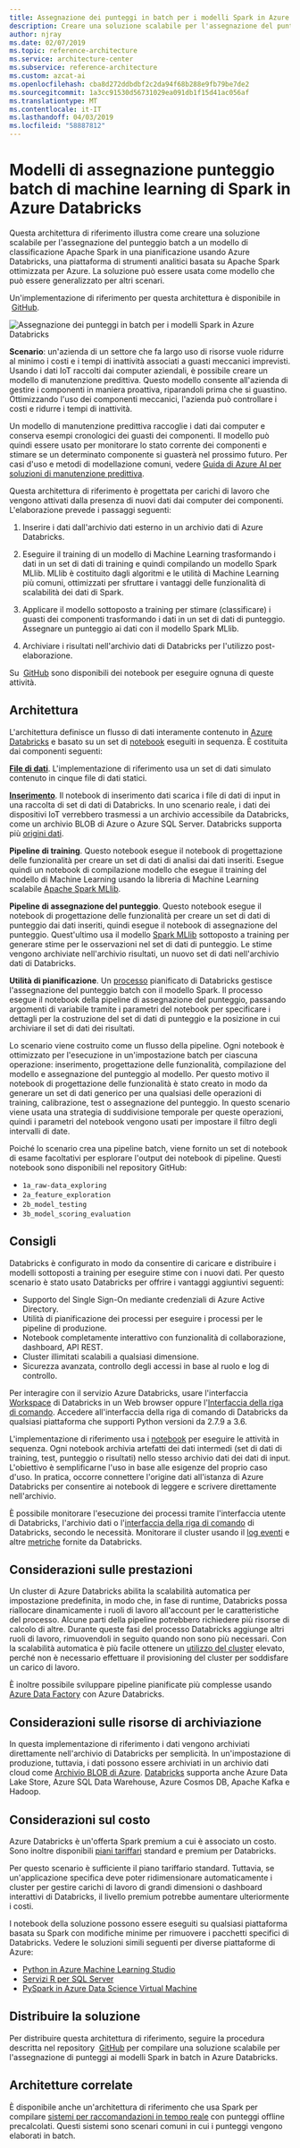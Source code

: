 ```yaml
---
title: Assegnazione dei punteggi in batch per i modelli Spark in Azure Databricks
description: Creare una soluzione scalabile per l'assegnazione del punteggio batch a un modello di classificazione Apache Spark in una pianificazione usando Azure Databricks.
author: njray
ms.date: 02/07/2019
ms.topic: reference-architecture
ms.service: architecture-center
ms.subservice: reference-architecture
ms.custom: azcat-ai
ms.openlocfilehash: cba8d272ddbdbf2c2da94f68b288e9fb79be7de2
ms.sourcegitcommit: 1a3cc91530d56731029ea091db1f15d41ac056af
ms.translationtype: MT
ms.contentlocale: it-IT
ms.lasthandoff: 04/03/2019
ms.locfileid: "58887812"
---
```

# <a name="batch-scoring-of-spark-machine-learning-models-on-azure-databricks"></a>Modelli di assegnazione punteggio batch di machine learning di Spark in Azure Databricks

Questa architettura di riferimento illustra come creare una soluzione scalabile per l'assegnazione del punteggio batch a un modello di classificazione Apache Spark in una pianificazione usando Azure Databricks, una piattaforma di strumenti analitici basata su Apache Spark ottimizzata per Azure. La soluzione può essere usata come modello che può essere generalizzato per altri scenari.

Un'implementazione di riferimento per questa architettura è disponibile in  [GitHub][github].

![Assegnazione dei punteggi in batch per i modelli Spark in Azure Databricks](./_images/batch-scoring-spark.png)

**Scenario**: un'azienda di un settore che fa largo uso di risorse vuole ridurre al minimo i costi e i tempi di inattività associati a guasti meccanici imprevisti. Usando i dati IoT raccolti dai computer aziendali, è possibile creare un modello di manutenzione predittiva. Questo modello consente all'azienda di gestire i componenti in maniera proattiva, riparandoli prima che si guastino. Ottimizzando l'uso dei componenti meccanici, l'azienda può controllare i costi e ridurre i tempi di inattività.

Un modello di manutenzione predittiva raccoglie i dati dai computer e conserva esempi cronologici dei guasti dei componenti. Il modello può quindi essere usato per monitorare lo stato corrente dei componenti e stimare se un determinato componente si guasterà nel prossimo futuro. Per casi d'uso e metodi di modellazione comuni, vedere [Guida di Azure AI per soluzioni di manutenzione predittiva][ai-guide].

Questa architettura di riferimento è progettata per carichi di lavoro che vengono attivati dalla presenza di nuovi dati dai computer dei componenti. L'elaborazione prevede i passaggi seguenti:

1. Inserire i dati dall'archivio dati esterno in un archivio dati di Azure Databricks.

2. Eseguire il training di un modello di Machine Learning trasformando i dati in un set di dati di training e quindi compilando un modello Spark MLlib. MLlib è costituito dagli algoritmi e le utilità di Machine Learning più comuni, ottimizzati per sfruttare i vantaggi delle funzionalità di scalabilità dei dati di Spark.

3. Applicare il modello sottoposto a training per stimare (classificare) i guasti dei componenti trasformando i dati in un set di dati di punteggio. Assegnare un punteggio ai dati con il modello Spark MLlib.

4. Archiviare i risultati nell'archivio dati di Databricks per l'utilizzo post-elaborazione.

Su  [GitHub][github] sono disponibili dei notebook per eseguire ognuna di queste attività.

## <a name="architecture"></a>Architettura

L'architettura definisce un flusso di dati interamente contenuto in [Azure Databricks][databricks] e basato su un set di [notebook][notebooks] eseguiti in sequenza. È costituita dai componenti seguenti:

**[File di dati][github]**. L'implementazione di riferimento usa un set di dati simulato contenuto in cinque file di dati statici.

**[Inserimento][notebooks]**. Il notebook di inserimento dati scarica i file di dati di input in una raccolta di set di dati di Databricks. In uno scenario reale, i dati dei dispositivi IoT verrebbero trasmessi a un archivio accessibile da Databricks, come un archivio BLOB di Azure o Azure SQL Server. Databricks supporta più [origini dati][data-sources].

**Pipeline di training**. Questo notebook esegue il notebook di progettazione delle funzionalità per creare un set di dati di analisi dai dati inseriti. Esegue quindi un notebook di compilazione modello che esegue il training del modello di Machine Learning usando la libreria di Machine Learning scalabile [Apache Spark MLlib][mllib].

**Pipeline di assegnazione del punteggio**. Questo notebook esegue il notebook di progettazione delle funzionalità per creare un set di dati di punteggio dai dati inseriti, quindi esegue il notebook di assegnazione del punteggio. Quest'ultimo usa il modello [Spark MLlib][mllib-spark] sottoposto a training per generare stime per le osservazioni nel set di dati di punteggio. Le stime vengono archiviate nell'archivio risultati, un nuovo set di dati nell'archivio dati di Databricks.

**Utilità di pianificazione**. Un [processo][job] pianificato di Databricks gestisce l'assegnazione del punteggio batch con il modello Spark. Il processo esegue il notebook della pipeline di assegnazione del punteggio, passando argomenti di variabile tramite i parametri del notebook per specificare i dettagli per la costruzione del set di dati di punteggio e la posizione in cui archiviare il set di dati dei risultati.

Lo scenario viene costruito come un flusso della pipeline. Ogni notebook è ottimizzato per l'esecuzione in un'impostazione batch per ciascuna operazione: inserimento, progettazione delle funzionalità, compilazione del modello e assegnazione del punteggio al modello. Per questo motivo il notebook di progettazione delle funzionalità è stato creato in modo da generare un set di dati generico per una qualsiasi delle operazioni di training, calibrazione, test o assegnazione del punteggio. In questo scenario viene usata una strategia di suddivisione temporale per queste operazioni, quindi i parametri del notebook vengono usati per impostare il filtro degli intervalli di date.

Poiché lo scenario crea una pipeline batch, viene fornito un set di notebook di esame facoltativi per esplorare l'output dei notebook di pipeline. Questi notebook sono disponibili nel repository GitHub:

- `1a_raw-data_exploring`
- `2a_feature_exploration`
- `2b_model_testing`
- `3b_model_scoring_evaluation`

## <a name="recommendations"></a>Consigli

Databricks è configurato in modo da consentire di caricare e distribuire i modelli sottoposti a training per eseguire stime con i nuovi dati. Per questo scenario è stato usato Databricks per offrire i vantaggi aggiuntivi seguenti:

- Supporto del Single Sign-On mediante credenziali di Azure Active Directory.
- Utilità di pianificazione dei processi per eseguire i processi per le pipeline di produzione.
- Notebook completamente interattivo con funzionalità di collaborazione, dashboard, API REST.
- Cluster illimitati scalabili a qualsiasi dimensione.
- Sicurezza avanzata, controllo degli accessi in base al ruolo e log di controllo.

Per interagire con il servizio Azure Databricks, usare l'interfaccia [Workspace][workspace] di Databricks in un Web browser oppure l'[Interfaccia della riga di comando][cli]. Accedere all'interfaccia della riga di comando di Databricks da qualsiasi piattaforma che supporti Python versioni da 2.7.9 a 3.6.

L'implementazione di riferimento usa i [notebook][notebooks] per eseguire le attività in sequenza. Ogni notebook archivia artefatti dei dati intermedi (set di dati di training, test, punteggio o risultati) nello stesso archivio dati dei dati di input. L'obiettivo è semplificarne l'uso in base alle esigenze del proprio caso d'uso. In pratica, occorre connettere l'origine dati all'istanza di Azure Databricks per consentire ai notebook di leggere e scrivere direttamente nell'archivio.

È possibile monitorare l'esecuzione dei processi tramite l'interfaccia utente di Databricks, l'archivio dati o l'[interfaccia della riga di comando][cli] di Databricks, secondo le necessità. Monitorare il cluster usando il [log eventi][log] e altre [metriche][metrics] fornite da Databricks.

## <a name="performance-considerations"></a>Considerazioni sulle prestazioni

Un cluster di Azure Databricks abilita la scalabilità automatica per impostazione predefinita, in modo che, in fase di runtime, Databricks possa riallocare dinamicamente i ruoli di lavoro all'account per le caratteristiche del processo. Alcune parti della pipeline potrebbero richiedere più risorse di calcolo di altre. Durante queste fasi del processo Databricks aggiunge altri ruoli di lavoro, rimuovendoli in seguito quando non sono più necessari. Con la scalabilità automatica è più facile ottenere un [utilizzo del cluster][cluster] elevato, perché non è necessario effettuare il provisioning del cluster per soddisfare un carico di lavoro.

È inoltre possibile sviluppare pipeline pianificate più complesse usando [Azure Data Factory][adf] con Azure Databricks.

## <a name="storage-considerations"></a>Considerazioni sulle risorse di archiviazione

In questa implementazione di riferimento i dati vengono archiviati direttamente nell'archivio di Databricks per semplicità. In un'impostazione di produzione, tuttavia, i dati possono essere archiviati in un archivio dati cloud come [Archivio BLOB di Azure][blob]. [Databricks][databricks-connect] supporta anche Azure Data Lake Store, Azure SQL Data Warehouse, Azure Cosmos DB, Apache Kafka e Hadoop.

## <a name="cost-considerations"></a>Considerazioni sul costo

Azure Databricks è un'offerta Spark premium a cui è associato un costo. Sono inoltre disponibili [piani tariffari][pricing] standard e premium per Databricks.

Per questo scenario è sufficiente il piano tariffario standard. Tuttavia, se un'applicazione specifica deve poter ridimensionare automaticamente i cluster per gestire carichi di lavoro di grandi dimensioni o dashboard interattivi di Databricks, il livello premium potrebbe aumentare ulteriormente i costi.

I notebook della soluzione possono essere eseguiti su qualsiasi piattaforma basata su Spark con modifiche minime per rimuovere i pacchetti specifici di Databricks. Vedere le soluzioni simili seguenti per diverse piattaforme di Azure:

- [Python in Azure Machine Learning Studio][python-aml]
- [Servizi R per SQL Server][sql-r]
- [PySpark in Azure Data Science Virtual Machine][py-dvsm]

## <a name="deploy-the-solution"></a>Distribuire la soluzione

Per distribuire questa architettura di riferimento, seguire la procedura descritta nel repository  [GitHub][github] per compilare una soluzione scalabile per l'assegnazione di punteggi ai modelli Spark in batch in Azure Databricks.

## <a name="related-architectures"></a>Architetture correlate

È disponibile anche un'architettura di riferimento che usa Spark per compilare [sistemi per raccomandazioni in tempo reale][recommendation] con punteggi offline precalcolati. Questi sistemi sono scenari comuni in cui i punteggi vengono elaborati in batch.

[adf]: https://azure.microsoft.com/blog/operationalize-azure-databricks-notebooks-using-data-factory/
[ai-guide]: /azure/machine-learning/team-data-science-process/cortana-analytics-playbook-predictive-maintenance
[blob]: https://docs.databricks.com/spark/latest/data-sources/azure/azure-storage.html
[cli]: https://docs.databricks.com/user-guide/dev-tools/databricks-cli.html
[cluster]: https://docs.azuredatabricks.net/user-guide/clusters/sizing.html
[databricks]: /azure/azure-databricks/
[databricks-connect]: /azure/azure-databricks/databricks-connect-to-data-sources
[data-sources]: https://docs.databricks.com/spark/latest/data-sources/index.html
[github]: https://github.com/Azure/BatchSparkScoringPredictiveMaintenance
[job]: https://docs.databricks.com/user-guide/jobs.html
[log]: https://docs.databricks.com/user-guide/clusters/event-log.html
[metrics]: https://docs.databricks.com/user-guide/clusters/metrics.html
[mllib]: https://docs.databricks.com/spark/latest/mllib/index.html
[mllib-spark]: https://docs.databricks.com/spark/latest/mllib/index.html#apache-spark-mllib
[notebooks]: https://docs.databricks.com/user-guide/notebooks/index.html
[pricing]: https://azure.microsoft.com/en-us/pricing/details/databricks/
[python-aml]: https://gallery.azure.ai/Notebook/Predictive-Maintenance-Modelling-Guide-Python-Notebook-1
[py-dvsm]: https://gallery.azure.ai/Tutorial/Predictive-Maintenance-using-PySpark
[recommendation]: /azure/architecture/reference-architectures/ai/real-time-recommendation
[sql-r]: https://gallery.azure.ai/Tutorial/Predictive-Maintenance-Modeling-Guide-using-SQL-R-Services-1
[workspace]: https://docs.databricks.com/user-guide/workspace.html
